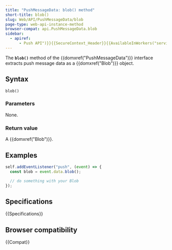 ```yaml
---
title: "PushMessageData: blob() method"
short-title: blob()
slug: Web/API/PushMessageData/blob
page-type: web-api-instance-method
browser-compat: api.PushMessageData.blob
sidebar:
  - apiref:
      - Push API")}}{{SecureContext_Header}}{{AvailableInWorkers("service
---
```


The **`blob()`** method of the {{domxref("PushMessageData")}} interface extracts push message data as a {{domxref("Blob")}} object.

## Syntax

```js-nolint
blob()
```

### Parameters

None.

### Return value

A {{domxref("Blob")}}.

## Examples

```js
self.addEventListener("push", (event) => {
  const blob = event.data.blob();

  // do something with your Blob
});
```

## Specifications

{{Specifications}}

## Browser compatibility

{{Compat}}
